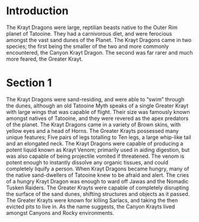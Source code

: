# Introduction

The Krayt Dragons were large, reptilian beasts native to the Outer Rim planet of Tatooine.
They had a carnivorous diet, and were ferocious amongst the vast sand dunes of the Planet.
The Krayt Dragons came in two species; the first being the smaller of the two and more commonly encountered, the Canyon Krayt Dragon.
The second was far rarer and much more feared, the Greater Krayt.

# Section 1

The Krayt Dragons were sand-residing, and were able to “swim” through the dunes, although an old Tatooine Myth speaks of a single Greater Krayt with large wings that was capable of flight.
Their size was famously known amongst natives of Tatooine, and they were revered as the apex predators of the planet.
The Krayt Dragons came in a variety of Brown skins, with yellow eyes and a head of Horns.
The Greater Krayts possessed many unique features; Five pairs of legs totalling to Ten legs, a large whip-like tail and an elongated neck.
The Krayt Dragons were capable of producing a potent liquid known as Krayt Venom; primarily used in aiding digestion, but was also capable of being projectile vomited if threatened.
The venom is potent enough to instantly dissolve any organic tissues, and could completely liquify a person.
When Krayt Dragons became hungry, many of the native sand-dwellers of Tatooine knew to be afraid and alert.
The cries of a hungry Krayt Dragon was enough to ward off Jawas and the Nomadic Tusken Raiders.
The Greater Krayts were capable of completely disrupting the surface of the sand dunes, shifting structures and objects as it passed.
The Greater Krayts were known for killing Sarlacs, and taking the then evicted pits to live in.
As the name suggests, the Canyon Krayts lived amongst Canyons and Rocky environments.
